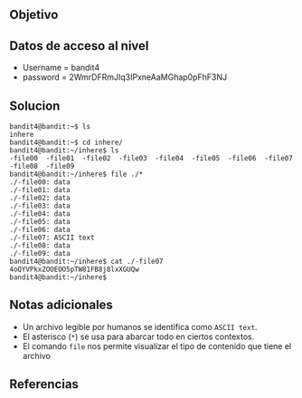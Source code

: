 ## Objetivo

## Datos de acceso al nivel
* Username = bandit4
* password = 2WmrDFRmJIq3IPxneAaMGhap0pFhF3NJ
## Solucion
````text
bandit4@bandit:~$ ls
inhere
bandit4@bandit:~$ cd inhere/
bandit4@bandit:~/inhere$ ls
-file00  -file01  -file02  -file03  -file04  -file05  -file06  -file07  -file08  -file09
bandit4@bandit:~/inhere$ file ./*
./-file00: data
./-file01: data
./-file02: data
./-file03: data
./-file04: data
./-file05: data
./-file06: data
./-file07: ASCII text
./-file08: data
./-file09: data
bandit4@bandit:~/inhere$ cat ./-file07
4oQYVPkxZOOEOO5pTW81FB8j8lxXGUQw
bandit4@bandit:~/inhere$
````
## Notas adicionales
- Un archivo legible por humanos se identifica como `ASCII text`. 
- El asterisco (`*`) se usa para abarcar todo en ciertos contextos. 
- El comando `file` nos permite visualizar el tipo de contenido que tiene el archivo
## Referencias